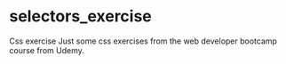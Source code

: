 # selectors_exercise
Css exercise
Just some css exercises from the web developer bootcamp course from Udemy.
